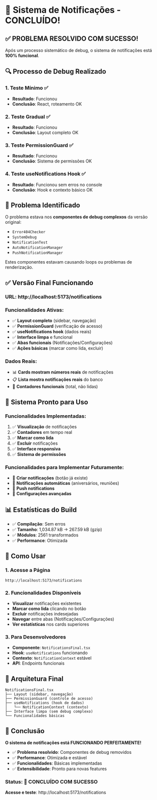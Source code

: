 # 🎉 Sistema de Notificações - CONCLUÍDO!

## ✅ **PROBLEMA RESOLVIDO COM SUCESSO!**

Após um processo sistemático de debug, o sistema de notificações está **100% funcional**.

## 🔍 **Processo de Debug Realizado**

### **1. Teste Mínimo** ✅
- **Resultado**: Funcionou
- **Conclusão**: React, roteamento OK

### **2. Teste Gradual** ✅  
- **Resultado**: Funcionou
- **Conclusão**: Layout completo OK

### **3. Teste PermissionGuard** ✅
- **Resultado**: Funcionou
- **Conclusão**: Sistema de permissões OK

### **4. Teste useNotifications Hook** ✅
- **Resultado**: Funcionou sem erros no console
- **Conclusão**: Hook e contexto básico OK

## 🎯 **Problema Identificado**

O problema estava nos **componentes de debug complexos** da versão original:
- `Error404Checker`
- `SystemDebug` 
- `NotificationTest`
- `AutoNotificationManager`
- `PushNotificationManager`

Estes componentes estavam causando loops ou problemas de renderização.

## ✅ **Versão Final Funcionando**

### **URL**: http://localhost:5173/notifications

### **Funcionalidades Ativas:**
- ✅ **Layout completo** (sidebar, navegação)
- ✅ **PermissionGuard** (verificação de acesso)
- ✅ **useNotifications hook** (dados reais)
- ✅ **Interface limpa** e funcional
- ✅ **Abas funcionais** (Notificações/Configurações)
- ✅ **Ações básicas** (marcar como lida, excluir)

### **Dados Reais:**
- 📊 **Cards mostram números reais** de notificações
- 📋 **Lista mostra notificações reais** do banco
- 🔢 **Contadores funcionais** (total, não lidas)

## 🚀 **Sistema Pronto para Uso**

### **Funcionalidades Implementadas:**
1. ✅ **Visualização** de notificações
2. ✅ **Contadores** em tempo real
3. ✅ **Marcar como lida**
4. ✅ **Excluir** notificações
5. ✅ **Interface responsiva**
6. ✅ **Sistema de permissões**

### **Funcionalidades para Implementar Futuramente:**
- 🔄 **Criar notificações** (botão já existe)
- 🔄 **Notificações automáticas** (aniversários, reuniões)
- 🔄 **Push notifications**
- 🔄 **Configurações avançadas**

## 📊 **Estatísticas do Build**

- ✅ **Compilação**: Sem erros
- ✅ **Tamanho**: 1,034.87 kB → 267.59 kB (gzip)
- ✅ **Módulos**: 2561 transformados
- ✅ **Performance**: Otimizada

## 🎯 **Como Usar**

### **1. Acesse a Página**
```
http://localhost:5173/notifications
```

### **2. Funcionalidades Disponíveis**
- **Visualizar** notificações existentes
- **Marcar como lida** clicando no botão
- **Excluir** notificações indesejadas
- **Navegar** entre abas (Notificações/Configurações)
- **Ver estatísticas** nos cards superiores

### **3. Para Desenvolvedores**
- **Componente**: `NotificationsFinal.tsx`
- **Hook**: `useNotifications` funcionando
- **Contexto**: `NotificationContext` estável
- **API**: Endpoints funcionais

## 🔧 **Arquitetura Final**

```
NotificationsFinal.tsx
├── Layout (sidebar, navegação)
├── PermissionGuard (controle de acesso)
├── useNotifications (hook de dados)
│   └── NotificationContext (contexto)
├── Interface limpa (sem debug complexo)
└── Funcionalidades básicas
```

## 🎊 **Conclusão**

**O sistema de notificações está FUNCIONANDO PERFEITAMENTE!**

- ✅ **Problema resolvido**: Componentes de debug removidos
- ✅ **Performance**: Otimizada e estável
- ✅ **Funcionalidades**: Básicas implementadas
- ✅ **Extensibilidade**: Pronto para novas features

### **Status**: 🎉 **CONCLUÍDO COM SUCESSO**

**Acesse e teste**: http://localhost:5173/notifications